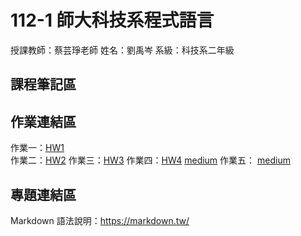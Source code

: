 # 112-1 師大科技系程式語言  

授課教師：蔡芸琤老師
姓名：劉禹岑
系級：科技系二年級

## 課程筆記區  

## 作業連結區  
作業一：[HW1](https://github.com/claire0311/Claire/blob/main/hw1.ipynb)  
作業二：[HW2](https://github.com/claire0311/Claire/blob/main/HW2.ipynb)
作業三：[HW3](https://github.com/claire0311/Claire/blob/main/hw3..ipynb)
作業四：[HW4](https://github.com/claire0311/Claire/blob/main/HW4..ipynb)
[medium](https://medium.com/@claireliu03110311/%E6%96%87%E5%AD%97%E9%9B%B2-%E5%8E%9F%E5%AD%90%E5%B0%91%E5%B9%B4-f1e39c4b8ea5)
作業五：
[medium](https://medium.com/@claireliu03110311/%E7%A8%8B%E5%BC%8F%E8%AA%9E%E8%A8%80-plotly-express-d68f7cf0faa2)

## 專題連結區  
Markdown 語法說明：https://markdown.tw/
